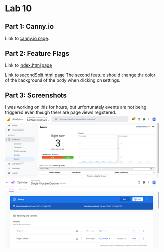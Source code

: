 # Lab 10
## Part 1: Canny.io
Link to [canny.io page](https://cse110-lab10-thanhtong010.canny.io/).

## Part 2: Feature Flags
Link to [index.html page](https://thanhtong010.github.io/Lab10/index.html)

Link to [secondSplit.html page](https://thanhtong010.github.io/Lab10/secondSplit.html)
The second feature should change the color of the background of the body when clicking on settings.

## Part 3: Screenshots
I was working on this for hours, but unfortunately events are not being triggered even though there are page views registered.
![Single / Double Column](screenshots/Columns.png)
![Testing](screenshots/Testing.png)